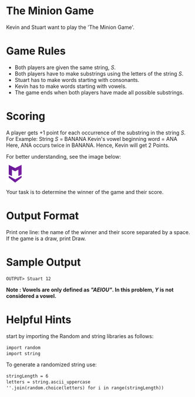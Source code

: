 # The Minion Game

Kevin and Stuart want to play the 'The Minion Game'.

# Game Rules
- Both players are given the same string, *S*.
- Both players have to make substrings using the letters of the string *S*.
- Stuart has to make words starting with consonants.
- Kevin has to make words starting with vowels.
- The game ends when both players have made all possible substrings.

# Scoring
A player gets +1 point for each occurrence of the substring in the string *S*.
For Example:
String *S* = BANANA
Kevin's vowel beginning word = ANA
Here, ANA occurs twice in BANANA. Hence, Kevin will get 2 Points. 

For better understanding, see the image below: 

![alt text](https://github.com/adam-p/markdown-here/raw/master/src/common/images/icon48.png "Logo Title Text 1")

Your task is to determine the winner of the game and their score.

# Output Format
Print one line: the name of the winner and their score separated by a space.
If the game is a draw, print Draw.

# Sample Output
```
OUTPUT> Stuart 12
```

**Note : Vowels are only defined as *"AEIOU"*. In this problem, *Y* is not considered a vowel.**

# Helpful Hints
start by importing the Random and string libraries as follows:
```
import random
import string
```

To generate a randomized string use:
```
stringLength = 6
letters = string.ascii_uppercase
''.join(random.choice(letters) for i in range(stringLength))
```
